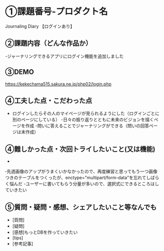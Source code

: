# ①課題番号-プロダクト名
Journaling Diary 【ログインあり】

## ②課題内容（どんな作品か）
-ジャーナリングできるアプリにログイン機能を追加しました

## ③DEMO
https://kekechama515.sakura.ne.jp/php02/login.php


## ④工夫した点・こだわった点
- ログインしたらその人のマイページが見られるようにした（ログインごとに別のページにしている）
-日々の振り返りとともに未来のビジョンを描くページを作成
-問いに答えることでジャーナリングができる（問いの回答ページは未作成）

## ④難しかった点・次回トライしたいこと(又は機能)
-
‐先週画像のアップがうまくいかなかったので、再度練習と思ってもう一つ画像つきのテーブルをつくったが、enctype="multipart/form-data"を忘れてしばらく悩んだ
-ユーザーに書いてもらう分量が多いので、選択式にできるところはしていきたい

## ⑤質問・疑問・感想、シェアしたいこと等なんでも
- [質問]
- [疑問]
- [感想]もっとDBを作っていきたい
- [tips]
- [参考記事]
